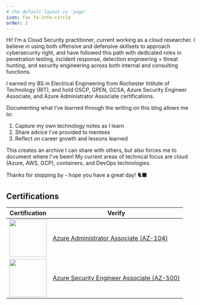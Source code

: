 ```yaml
---
# the default layout is 'page'
icon: fas fa-info-circle
order: 2
---
```


Hi! I’m a Cloud Security practitioner, current working as a cloud researcher. I believe in using both offensive and defensive skillsets to approach cybersecurity right, and have followed this path with dedicated roles in penetration testing, incident response, detection engineering + threat hunting, and security engineering across both internal and consulting functions.

I earned my BS in Electrical Engineering from Rochester Intitute of Technology (RIT), and hold OSCP, GPEN, GCSA, Azure Security Engineer Associate, and Azure Administrator Associate certifications.

Documenting what I’ve learned through the writing on this blog allows me to:
1. Capture my own technology notes as I learn
2. Share advice I've provided to mentees
3. Reflect on career growth and lessons learned

This creates an archive I can share with others, but also forces me to document where I've been! My current areas of technical focus are cloud (Azure, AWS, GCP), containers, and DevOps technologies.

Thanks for stopping by - hope you have a great day! 🐈‍⬛  

## Certifications

| Certification | Verify |
| - | - |
| <img src="https://images.credly.com/images/336eebfc-0ac3-4553-9a67-b402f491f185/azure-administrator-associate-600x600.png" width="100" height="100"> | [Azure Administrator Associate (AZ-104)](https://learn.microsoft.com/en-us/users/katie-5789/credentials/718e33829fd7f704) | 
| <img src="https://images.credly.com/images/336eebfc-0ac3-4553-9a67-b402f491f185/azure-administrator-associate-600x600.png" width="100" height="100"> | [Azure Security Engineer Associate (AZ-500)](https://learn.microsoft.com/api/credentials/share/en-us/katie-5789/BDCACD537D412A6A?sharingId=5A995DFA9193E4D5) |

<div data-iframe-width="150" data-iframe-height="270" data-share-badge-id="f5acd422-3be3-4fae-a143-2ba2199c1078" data-share-badge-host="https://www.credly.com"></div><script type="text/javascript" async src="//cdn.credly.com/assets/utilities/embed.js"></script>
<div data-iframe-width="150" data-iframe-height="270" data-share-badge-id="bf464d2e-2675-4fc0-9d1f-d15364418b25" data-share-badge-host="https://www.credly.com"></div><script type="text/javascript" async src="//cdn.credly.com/assets/utilities/embed.js"></script>
<div data-iframe-width="150" data-iframe-height="270" data-share-badge-id="d512225e-2b35-4bc9-b896-021b11a7765c" data-share-badge-host="https://www.credly.com"></div><script type="text/javascript" async src="//cdn.credly.com/assets/utilities/embed.js"></script>